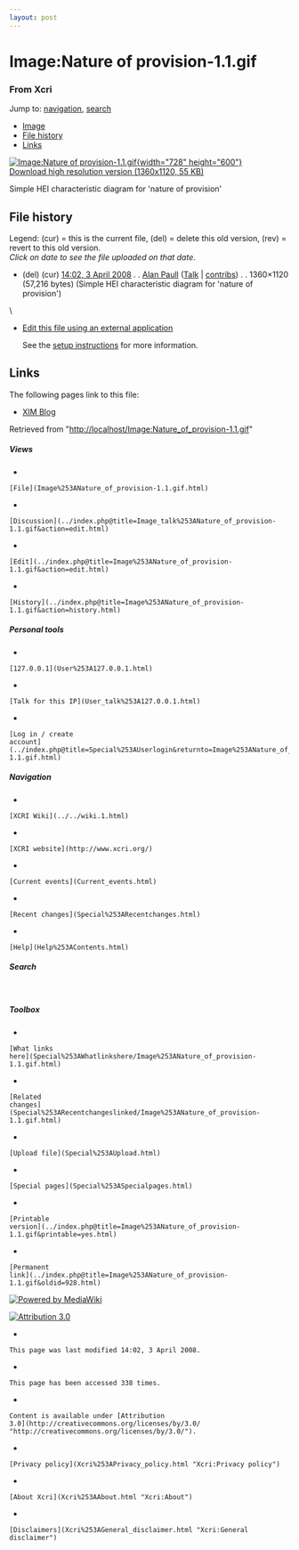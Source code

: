 ```yaml
---
layout: post
---
```








Image:Nature of provision-1.1.gif 
=================================













### From Xcri 







Jump to:
[navigation](Image%253ANature_of_provision-1.1.gif.html#column-one),
[search](Image%253ANature_of_provision-1.1.gif.html#searchInput)



-   [Image](Image%253ANature_of_provision-1.1.gif.html#file)
-   [File
    history](Image%253ANature_of_provision-1.1.gif.html#filehistory)
-   [Links](Image%253ANature_of_provision-1.1.gif.html#filelinks)



[![Image:Nature of
provision-1.1.gif](../images/thumb/2/29/Nature_of_provision-1.1.gif/728px-Nature_of_provision-1.1.gif){width="728"
height="600"}](../images/2/29/Nature_of_provision-1.1.gif)\
[Download high resolution version (1360x1120, 55
KB)](../images/2/29/Nature_of_provision-1.1.gif)



Simple HEI characteristic diagram for 'nature of provision'

File history 
------------

Legend: (cur) = this is the current file, (del) = delete this old
version, (rev) = revert to this old version.\
*Click on date to see the file uploaded on that date*.

-   (del) (cur) [14:02, 3 April
    2008](../images/2/29/Nature_of_provision-1.1.gif "/wiki/images/2/29/Nature of provision-1.1.gif") .
    . [Alan
    Paull](../index.php@title=User%253AAlan_Paull&action=edit.html "User:Alan Paull")
    ([Talk](../index.php@title=User_talk%253AAlan_Paull&action=edit.html "User talk:Alan Paull")
    |
    [contribs](Special%253AContributions/Alan_Paull.html "Special:Contributions/Alan Paull")) .
    . 1360×1120 (57,216 bytes) (Simple HEI
    characteristic diagram for 'nature of provision')

\
-   [Edit this file using an external
    application](../index.php@title=Image%253ANature_of_provision-1.1.gif&action=edit&externaledit=true&mode=file "Image:Nature of provision-1.1.gif")
    

    See the [setup
    instructions](http://meta.wikimedia.org/wiki/Help:External_editors "http://meta.wikimedia.org/wiki/Help:External_editors") for more information.

    

Links 
-----

The following pages link to this file:

-   [XIM Blog](XIM_Blog.html "XIM Blog")



Retrieved from
"[http://localhost/Image:Nature\_of\_provision-1.1.gif](Image%253ANature_of_provision-1.1.gif.html)"

















##### Views



-   

    

    [File](Image%253ANature_of_provision-1.1.gif.html)
-   

    

    [Discussion](../index.php@title=Image_talk%253ANature_of_provision-1.1.gif&action=edit.html)
-   

    

    [Edit](../index.php@title=Image%253ANature_of_provision-1.1.gif&action=edit.html)
-   

    

    [History](../index.php@title=Image%253ANature_of_provision-1.1.gif&action=history.html)







##### Personal tools



-   

    

    [127.0.0.1](User%253A127.0.0.1.html)
-   

    

    [Talk for this IP](User_talk%253A127.0.0.1.html)
-   

    

    [Log in / create
    account](../index.php@title=Special%253AUserlogin&returnto=Image%253ANature_of_provision-1.1.gif.html)











[](../../wiki.1.html "XCRI Wiki")





##### Navigation



-   

    

    [XCRI Wiki](../../wiki.1.html)
-   

    

    [XCRI website](http://www.xcri.org/)
-   

    

    [Current events](Current_events.html)
-   

    

    [Recent changes](Special%253ARecentchanges.html)
-   

    

    [Help](Help%253AContents.html)







##### Search





 









##### Toolbox



-   

    

    [What links
    here](Special%253AWhatlinkshere/Image%253ANature_of_provision-1.1.gif.html)
-   

    

    [Related
    changes](Special%253ARecentchangeslinked/Image%253ANature_of_provision-1.1.gif.html)
-   

    

    [Upload file](Special%253AUpload.html)
-   

    

    [Special pages](Special%253ASpecialpages.html)
-   

    

    [Printable
    version](../index.php@title=Image%253ANature_of_provision-1.1.gif&printable=yes.html)
-   

    

    [Permanent
    link](../index.php@title=Image%253ANature_of_provision-1.1.gif&oldid=928.html)















[![Powered by
MediaWiki](../skins/common/images/poweredby_mediawiki_88x31.png)](http://www.mediawiki.org/)





[![Attribution 3.0
](http://i.creativecommons.org/l/by/3.0/88x31.png)](http://creativecommons.org/licenses/by/3.0/)



-   

    

    This page was last modified 14:02, 3 April 2008.
-   

    

    This page has been accessed 338 times.
-   

    

    Content is available under [Attribution
    3.0](http://creativecommons.org/licenses/by/3.0/ "http://creativecommons.org/licenses/by/3.0/").
-   

    

    [Privacy policy](Xcri%253APrivacy_policy.html "Xcri:Privacy policy")
-   

    

    [About Xcri](Xcri%253AAbout.html "Xcri:About")
-   

    

    [Disclaimers](Xcri%253AGeneral_disclaimer.html "Xcri:General disclaimer")




